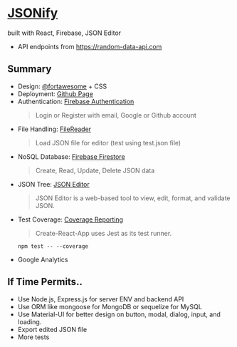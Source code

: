 # [JSONify](https://indiu6.github.io/json-editor-react/#/)

built with React, Firebase, JSON Editor

- API endpoints from https://random-data-api.com

## Summary

- Design: [@fortawesome](https://www.npmjs.com/package/@fortawesome/fontawesome-free) + CSS
- Deployment: [Github Page](https://pages.github.com/)
- Authentication: [Firebase Authentication](https://firebase.google.com/docs/auth)
  > Login or Register with email, Google or Github account
- File Handling: [FileReader](https://developer.mozilla.org/en/docs/Web/API/FileReader)
  > Load JSON file for editor (test using test.json file)
- NoSQL Database: [Firebase Firestore](https://firebase.google.com/docs/firestore)
  > Create, Read, Update, Delete JSON data
- JSON Tree: [JSON Editor](https://github.com/josdejong/jsoneditor)
  > JSON Editor is a web-based tool to view, edit, format, and validate JSON.
- Test Coverage: [Coverage Reporting](https://create-react-app.dev/docs/running-tests/#coverage-reporting)
  > Create-React-App uses Jest as its test runner.
  ```
  npm test -- --coverage
  ```
- Google Analytics

## If Time Permits..

- Use Node.js, Express.js for server ENV and backend API
- Use ORM like mongoose for MongoDB or sequelize for MySQL
- Use Material-UI for better design on button, modal, dialog, input, and loading.
- Export edited JSON file
- More tests
